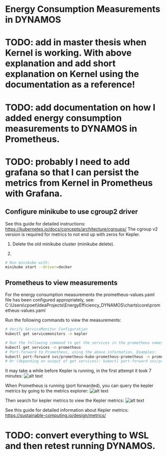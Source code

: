 # Energy Consumption Measurements in DYNAMOS

# TODO: add in master thesis when Kernel is working. With above explanation and add short explanation on Kernel using the documentation as a reference!
# TODO: add documentation on how I added energy consumption measurements to DYNAMOS in Prometheus.
# TODO: probably I need to add grafana so that I can persist the metrics from Kernel in Prometheus with Grafana.

## Configure minikube to use cgroup2 driver
See this guide for detailed instructions: https://kubernetes.io/docs/concepts/architecture/cgroups/
The cgroup v2 version is required for metrics to not end up with zeros for Kepler.

1. Delete the old minikube cluster (minikube delete).

2. 
```sh
# Run minikube with:
minikube start --driver=docker
```

## Prometheus to view measurements
For the energy consumption measurements the prometheus-values.yaml file has been configured appropriately, see: C:\Users\cpoet\IdeaProjects\EnergyEfficiency_DYNAMOS\charts\core\prometheus-values.yaml

Run the following commands to view the measurements:
```sh
# Verify ServiceMonitor Configuration
kubectl get servicemonitors -n kepler

# Run the following command to get the services in the prometheus namespace
kubectl get services -n prometheus
# Port-forward to Prometheus, using the above information, Examples:
kubectl port-forward svc/prometheus-kube-prometheus-prometheus -n prometheus 9090:9090
# Or (depending on output of get services): kubectl port-forward svc/prometheus-server -n monitoring 9090:9090
```

It may take a while before Kepler is running, in the first attempt it took 7 minutes:
![alt text](./assets/KeplerPodRunningMinikubeDashboard.png)

When Prometheus is running (port forwarded), you can query the kepler metrics by going to the metrics explorer:
![alt text](./assets/KeplerMetricsExplorer.png)

Then search for kepler metrics to view the Kepler metrics:
![alt text](./assets/KeplerMetrics.png)

See this guide for detailed information about Kepler metrics: https://sustainable-computing.io/design/metrics/

# TODO: convert everything to WSL and then retest running DYNAMOS.


<!-- ## Optional: Configuring Grafana
This is only optional. Grafana requires extra steps to setup and is way slower than Prometheus, so this is only if it is ever needed, but not mandatory. Prometheus is more than good enough!
```sh
# Grafana setup
# Install Grafana
helm repo add grafana https://grafana.github.io/helm-charts
helm repo update
helm install grafana grafana/grafana --namespace monitoring --create-namespace
# Get the Grafana password
# Retrieve the base64 encoded password
$encodedPassword = kubectl get secret --namespace monitoring grafana -o jsonpath="{.data.admin-password}"
# Decode the password
$decodedPassword = [System.Text.Encoding]::UTF8.GetString([System.Convert]::FromBase64String($encodedPassword))
# Output the decoded password
$decodedPassword

# Ensure the POD_NAME environment variable is set correctly
$podName = kubectl get pods --namespace monitoring -l "app.kubernetes.io/name=grafana,app.kubernetes.io/instance=grafana" -o jsonpath="{.items[0].metadata.name}"
$env:POD_NAME = $podName
# Output the Pod Name to verify
Write-Output $env:POD_NAME
# Port-forward to Grafana
kubectl --namespace monitoring port-forward pod/$env:POD_NAME 3000:3000
# Then access it via http://localhost:3000/ and login with decoded password and 'admin' as username. This can take a while before login.

# Add Kepler to Grafana dashboard
# Retrieve the Grafana Pod Name
$GF_POD = kubectl get pod -n monitoring -l app.kubernetes.io/name=grafana -o jsonpath="{.items[0].metadata.name}"
# Output the Pod Name to verify
Write-Output $GF_POD
# Download the kepler dashboard.json file example: https://github.com/sustainable-computing-io/kepler/blob/main/grafana-dashboards/Kepler-Exporter-PromRules.json
# Rename it to kepler_dashboard.json. Then add it in the correct place and export the path: C:\Users\cpoet\IdeaProjects\EnergyEfficiency_DYNAMOS\energy-efficiency\kepler_dashboard.json
# Create the /tmp/dashboards directory inside the Grafana pod
kubectl exec -n monitoring $GF_POD -- mkdir -p /tmp/dashboards
# Copy the kepler_dashboard.json file to the specified location in the Grafana pod
# Make sure you are in the correct directory (where kepler_dashboard.json is loacted, e.g. cd .\energy-efficiency\)
kubectl cp kepler_dashboard.json monitoring/$($GF_POD):/tmp/dashboards/kepler_dashboard.json

# Then add the dashboard to the Grafana instance: 
# 1. go to http://localhost:3000/
# 2. Navigate to Dashboards > New > Import
# 3. Import the kepler_dashboard.json file
```  -->



<!-- ## Installing scaphandre in Kubernetes cluster
```sh
# Clone the git repository in the new project
git clone https://github.com/hubblo-org/scaphandre

# Go to the scaphandre folder
cd scaphandre

# Install scaphandre in the Kubernetes cluster using helm
helm install scaphandre helm/scaphandre --namespace monitoring
# Or: move the scaphandre folder into the charts folder and then run
helm install scaphandre --namespace monitoring

# Install Prometheus
helm repo add prometheus-community https://prometheus-community.github.io/helm-charts
helm repo add kube-state-metrics https://kubernetes.github.io/kube-state-metrics
helm repo update
helm install prometheus prometheus-community/prometheus --set alertmanager.persistentVolume.enabled=false --set server.persistentVolume.enabled=false

# Access prometheus
kubectl port-forward deploy/prometheus-server 9090:9090

# Remove cloned scaphandre afterwards to save space (not needed anymore)
rm -rf ./scaphandre

# Verify installation
helm list
```  -->

<!-- TODO: prometheus-values.yaml file needs to be configured to add scaphandre?
C:\Users\cpoet\IdeaProjects\EnergyEfficiency_DYNAMOS\charts\core\prometheus-values.yaml
Add this?
```yaml
- job_name: 'scaphandre'
    scrape_interval: 10s
    kubernetes_sd_configs:
    - role: endpoints
      namespaces:
        names:
        - monitoring
    relabel_configs:
    - source_labels: [__meta_kubernetes_service_label_app]
      action: keep
      regex: scaphandre
``` -->